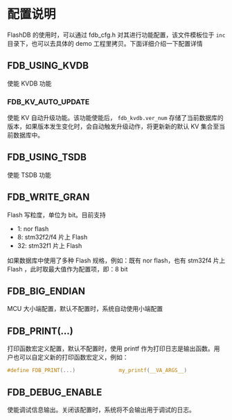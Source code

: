 # 配置说明

FlashDB 的使用时，可以通过 fdb_cfg.h 对其进行功能配置，该文件模板位于 `inc` 目录下，也可以去具体的 demo 工程里拷贝。下面详细介绍一下配置详情

## FDB_USING_KVDB

使能 KVDB 功能

### FDB_KV_AUTO_UPDATE

使能 KV 自动升级功能。该功能使能后， `fdb_kvdb.ver_num` 存储了当前数据库的版本，如果版本发生变化时，会自动触发升级动作，将更新新的默认 KV 集合至当前数据库中。

## FDB_USING_TSDB

使能 TSDB 功能

## FDB_WRITE_GRAN

Flash 写粒度，单位为 bit。目前支持

- 1: nor flash
- 8: stm32f2/f4 片上 Flash 
- 32: stm32f1 片上 Flash 

如果数据库中使用了多种 Flash 规格，例如：既有 nor flash，也有 stm32f4 片上 Flash ，此时取最大值作为配置项，即：8 bit

## FDB_BIG_ENDIAN

MCU 大小端配置，默认不配置时，系统自动使用小端配置

## FDB_PRINT(...)

打印函数宏定义配置，默认不配置时，使用 printf 作为打印日志是输出函数。用户也可以自定义新的打印函数宏定义，例如：

```C
#define FDB_PRINT(...)              my_printf(__VA_ARGS__)
```

## FDB_DEBUG_ENABLE

使能调试信息输出。关闭该配置时，系统将不会输出用于调试的日志。